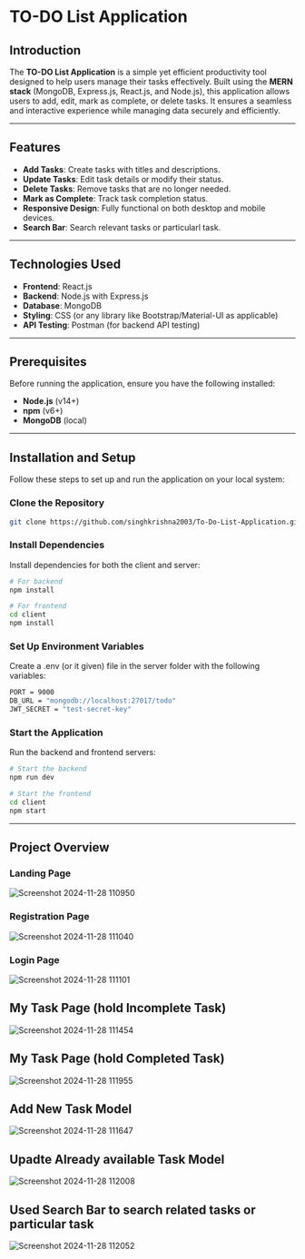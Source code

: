# TO-DO List Application

## Introduction
The **TO-DO List Application** is a simple yet efficient productivity tool designed to help users manage their tasks effectively. Built using the **MERN stack** (MongoDB, Express.js, React.js, and Node.js), this application allows users to add, edit, mark as complete, or delete tasks. It ensures a seamless and interactive experience while managing data securely and efficiently.

---

## Features
- **Add Tasks**: Create tasks with titles and descriptions.
- **Update Tasks**: Edit task details or modify their status.
- **Delete Tasks**: Remove tasks that are no longer needed.
- **Mark as Complete**: Track task completion status.
- **Responsive Design**: Fully functional on both desktop and mobile devices.
- **Search Bar**: Search relevant tasks or particularl task.

---

## Technologies Used
- **Frontend**: React.js
- **Backend**: Node.js with Express.js
- **Database**: MongoDB
- **Styling**: CSS (or any library like Bootstrap/Material-UI as applicable)
- **API Testing**: Postman (for backend API testing)

---

## Prerequisites
Before running the application, ensure you have the following installed:
- **Node.js** (v14+)
- **npm** (v6+)
- **MongoDB** (local)

---

## Installation and Setup
Follow these steps to set up and run the application on your local system:

### Clone the Repository
```bash
git clone https://github.com/singhkrishna2003/To-Do-List-Application.git
```
### Install Dependencies
Install dependencies for both the client and server:
```bash
# For backend
npm install

# For frontend
cd client
npm install
```
### Set Up Environment Variables
Create a .env (or it given) file in the server folder with the following variables:
```bash
PORT = 9000
DB_URL = "mongodb://localhost:27017/todo"
JWT_SECRET = "test-secret-key"
```
### Start the Application
Run the backend and frontend servers:
```bash
# Start the backend
npm run dev 

# Start the frontend
cd client
npm start
```

---

## Project Overview

### Landing Page
![Screenshot 2024-11-28 110950](https://github.com/user-attachments/assets/74808788-7c89-4383-b9e8-3da2ca36e6e6)

### Registration Page 
![Screenshot 2024-11-28 111040](https://github.com/user-attachments/assets/bce250eb-6b92-4188-90eb-603edc051858)

### Login Page
![Screenshot 2024-11-28 111101](https://github.com/user-attachments/assets/a3f5f12b-fd9d-4c4f-8356-3dc71a334a9d)

## My Task Page (hold Incomplete Task)
![Screenshot 2024-11-28 111454](https://github.com/user-attachments/assets/302e7998-d2ff-4cb7-b8ba-638f8ba2ac4c)

## My Task Page (hold Completed Task)
![Screenshot 2024-11-28 111955](https://github.com/user-attachments/assets/0340183d-ee4a-49b2-8f6d-68a3b3e403b3)

## Add New Task Model
![Screenshot 2024-11-28 111647](https://github.com/user-attachments/assets/5d6fa6c1-94ec-4e62-a824-73680fdfd08a)

## Upadte Already available Task Model
![Screenshot 2024-11-28 112008](https://github.com/user-attachments/assets/923440aa-633a-4b93-af9b-777fc30dde42)

## Used Search Bar to search related tasks or particular task
![Screenshot 2024-11-28 112052](https://github.com/user-attachments/assets/abc768ca-35b3-4d85-bef2-bc2e46ce03f2)
